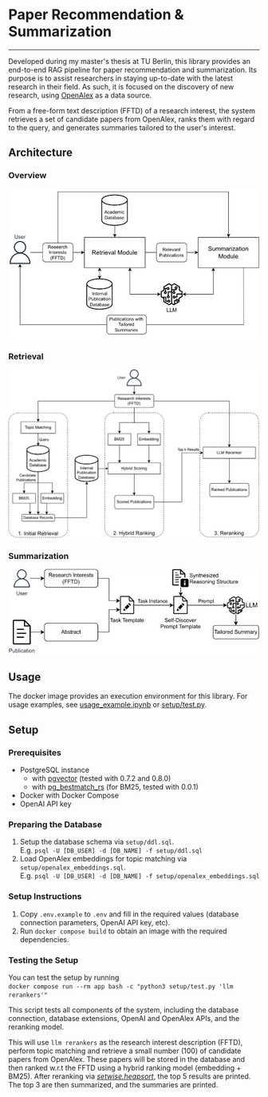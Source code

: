 # Paper Recommendation & Summarization

---

Developed during my master's thesis at TU Berlin, this library provides an end-to-end RAG pipeline for paper
recommendation and summarization.
Its purpose is to assist researchers in staying up-to-date with the latest research in their field. As such, it is
focused on the discovery of new research, using [OpenAlex](https://openalex.org/) as a data source.

From a free-form text description (FFTD) of a research interest, the system retrieves a set of candidate papers from
OpenAlex, ranks them with regard to the query, and generates summaries tailored to the user's interest.

## Architecture

### Overview

![Architecture](media/system_architecture.svg)

### Retrieval

![Retrieval](media/retrieval.svg)

### Summarization

![Summarization](media/summarization.svg)

## Usage

The docker image provides an execution environment for this library. For usage examples,
see [usage_example.ipynb](usage_example.ipynb) or
[setup/test.py](setup/test.py).

## Setup

### Prerequisites
- PostgreSQL instance
    - with [pgvector](https://github.com/pgvector/pgvector) (tested with 0.7.2 and 0.8.0)
    - with [pg_bestmatch_rs](https://github.com/tensorchord/pg_bestmatch.rs) (for BM25, tested with 0.0.1)
- Docker with Docker Compose
- OpenAI API key

### Preparing the Database
1. Setup the database schema via `setup/ddl.sql`.\
   E.g. `psql -U [DB_USER] -d [DB_NAME] -f setup/ddl.sql`
2. Load OpenAlex embeddings for topic matching via `setup/openalex_embeddings.sql`.\
   E.g. `psql -U [DB_USER] -d [DB_NAME] -f setup/openalex_embeddings.sql`

### Setup Instructions
1. Copy `.env.example` to `.env` and fill in the required values (database connection parameters, OpenAI API key, etc).
2. Run `docker compose build` to obtain an image with the required dependencies.

### Testing the Setup
You can test the setup by running\
`docker compose run --rm app bash -c "python3 setup/test.py 'llm rerankers'"`

This script tests all components of the system, including the database connection, database extensions, OpenAI and
OpenAlex APIs, and the reranking model.

This will use `llm rerankers` as the research interest description (FFTD), perform topic matching and retrieve a small
number (100) of candidate papers from OpenAlex.
These papers will be stored in the database and then ranked w.r.t the FFTD using a hybrid ranking model (embedding +
BM25). After reranking via *[setwise.heapsort](https://arxiv.org/abs/2310.09497v2)*, the top 5 results are printed. The top 3 are then summarized, and the
summaries are printed.
